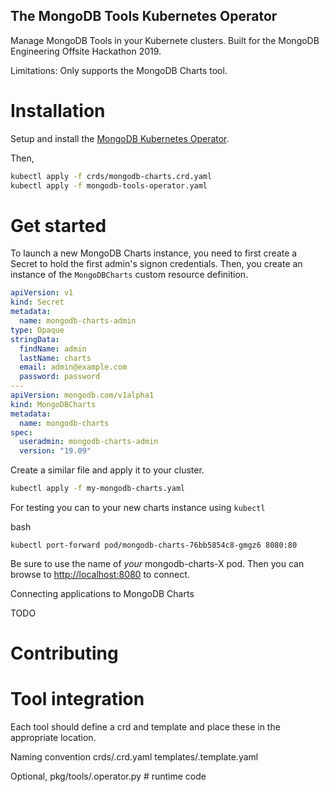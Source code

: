 The MongoDB Tools Kubernetes Operator
---

Manage MongoDB Tools in your Kubernete clusters.
Built for the MongoDB Engineering Offsite Hackathon 2019.

Limitations: Only supports the MongoDB Charts tool.

# Installation

Setup and install the [MongoDB Kubernetes Operator](https://github.com/mongodb/mongodb-enterprise-kubernetes).

Then,

```bash
kubectl apply -f crds/mongodb-charts.crd.yaml
kubectl apply -f mongodb-tools-operator.yaml
```

# Get started

To launch a new MongoDB Charts instance, you need to first
create a Secret to hold the first admin's signon credentials.
Then, you create an instance of the `MongoDBCharts` custom
resource definition.

```yaml
apiVersion: v1
kind: Secret
metadata:
  name: mongodb-charts-admin
type: Opaque
stringData:
  findName: admin
  lastName: charts
  email: admin@example.com
  password: password
---
apiVersion: mongodb.com/v1alpha1
kind: MongoDBCharts
metadata:
  name: mongodb-charts
spec:
  useradmin: mongodb-charts-admin
  version: "19.09"
```  

Create a similar file and apply it to your cluster.

```bash
kubectl apply -f my-mongodb-charts.yaml
```
For testing you can to your new charts instance using `kubectl`

bash
```
kubectl port-forward pod/mongodb-charts-76bb5854c8-gmgz6 8080:80
```

Be sure to use the name of *your* mongodb-charts-X pod. Then you can
browse to [http://localhost:8080](http://localhost:8080) to connect.

Connecting applications to MongoDB Charts

TODO

# Contributing

# Tool integration

Each tool should define a crd and template and place these 
in the appropriate location.

Naming convention
crds/<tool-name>.crd.yaml
templates/<tool-name>.template.yaml

Optional,
pkg/tools/<tool-name>.operator.py  # runtime code



